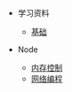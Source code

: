 * 学习资料
  * [基础](/javascript/base.md)

* Node
  * [内存控制](/javascript/node/5.md)
  * [网络编程](/javascript/node/7.md)